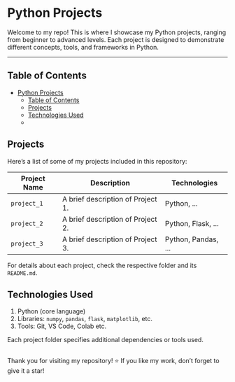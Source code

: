 # Python Projects

Welcome to my repo! This is where I showcase my Python projects, ranging from beginner to advanced levels. Each project is designed to demonstrate different concepts, tools, and frameworks in Python.

---

## Table of Contents

- [Python Projects](#python-projects)
  - [Table of Contents](#table-of-contents)
  - [Projects](#projects)
  - [Technologies Used](#technologies-used)
  - [](#)

## Projects

Here’s a list of some of my projects included in this repository:

| **Project Name**         | **Description**                               | **Technologies**     |
|---------------------------|-----------------------------------------------|----------------------|
| `project_1`              | A brief description of Project 1.             | Python, ...          |
| `project_2`              | A brief description of Project 2.             | Python, Flask, ...   |
| `project_3`              | A brief description of Project 3.             | Python, Pandas, ...  |

For details about each project, check the respective folder and its `README.md`.

## Technologies Used

1. Python (core language)
2. Libraries: `numpy`, `pandas`, `flask`, `matplotlib`, etc.
3. Tools: Git, VS Code, Colab etc.

Each project folder specifies additional dependencies or tools used.

##

Thank you for visiting my repository! ⭐ If you like my work, don’t forget to give it a star!